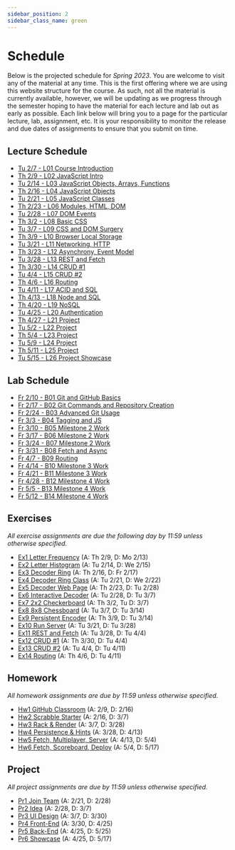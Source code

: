 ```yaml
---
sidebar_position: 2
sidebar_class_name: green
---
```


# Schedule

Below is the projected schedule for *Spring 2023*. You are welcome to visit any of the material at any time. This is the first offering where we are using this website structure for the course. As such, not all the material is currently available, however, we will be updating as we progress through the semester hoping to have the material for each lecture and lab out as early as possible. Each link below will bring you to a page for the particular lecture, lab, assignment, etc. It is your responsibility to monitor the release and due dates of assignments to ensure that you submit on time.

## Lecture Schedule

- [Tu 2/7 - L01 Course Introduction](../../lectures/course-intro/)
- [Th 2/9 - L02 JavaScript Intro](../../lectures/js-intro)
- [Tu 2/14 - L03 JavaScript Objects, Arrays, Functions](../../lectures/obj-arrays-funcs)
- [Th 2/16 - L04 JavaScript Objects](../../lectures/objects)
- [Tu 2/21 - L05 JavaScript Classes](../../lectures/classes)
- [Th 2/23 - L06 Modules, HTML, DOM](../../lectures/modules-html-dom)
- [Tu 2/28 - L07 DOM Events](../../lectures/dom-events)
- [Th 3/2 - L08 Basic CSS](../../lectures/basic-css)
- [Tu 3/7 - L09 CSS and DOM Surgery](../../lectures/css-dom-surgery)
- [Th 3/9 - L10 Browser Local Storage](../../lectures/local-storage)
- [Tu 3/21 - L11 Networking, HTTP](../../lectures/network-http)
- [Th 3/23 - L12 Asynchrony, Event Model](../../lectures/async-event-model)
- [Tu 3/28 - L13 REST and Fetch](../../lectures/rest-fetch)
- [Th 3/30 - L14 CRUD #1](../../lectures/crud-1)
- [Tu 4/4 - L15 CRUD #2](../../lectures/crud-2)
- [Th 4/6 - L16 Routing](../../lectures/routing)
- [Tu 4/11 - L17 ACID and SQL](../../lectures/acid-sql)
- [Th 4/13 - L18 Node and SQL](../../lectures/node-sql)
- [Th 4/20 - L19 NoSQL](../../lectures/no-sql)
- [Tu 4/25 - L20 Authentication](../../lectures/auth)
- [Th 4/27 - L21 Project](../../lectures/project-1)
- [Tu 5/2 - L22 Project](../../lectures/project-2)
- [Th 5/4 - L23 Project](../../lectures/project-3)
- [Tu 5/9 - L24 Project](../../lectures/project-4)
- [Th 5/11 - L25 Project](../../lectures/project-5)
- [Tu 5/15 - L26 Project Showcase](../../lectures/showcase)

## Lab Schedule

- [Fr 2/10 - B01 Git and GitHub Basics](../../labs/git-basics)
- [Fr 2/17 - B02 Git Commands and Repository Creation](../../labs/git-commands)
- [Fr 2/24 - B03 Advanced Git Usage](../../labs/git-advanced)
- [Fr 3/3 - B04 Tagging and JS](../../labs/tagging-js)
- [Fr 3/10 - B05 Milestone 2 Work](../../labs/ms-2-work-1)
- [Fr 3/17 - B06 Milestone 2 Work](../../labs/ms-2-work-2)
- [Fr 3/24 - B07 Milestone 2 Work](../../labs/ms-2-work-3)
- [Fr 3/31 - B08 Fetch and Async](../../labs/fetch-async)
- [Fr 4/7 - B09 Routing](../../labs/routing)
- [Fr 4/14 - B10 Milestone 3 Work](../../labs/ms-3-work-1)
- [Fr 4/21 - B11 Milestone 3 Work](../../labs/ms-3-work-2)
- [Fr 4/28 - B12 Milestone 4 Work](../../labs/ms-4-work-1)
- [Fr 5/5 - B13 Milestone 4 Work](../../labs/ms-4-work-2)
- [Fr 5/12 - B14 Milestone 4 Work](../../labs/ms-4-work-3)

## Exercises

*All exercise assignments are due the following day by 11:59 unless otherwise specified.*

- [Ex1 Letter Frequency](../../exercises/letter-frequency) (A: Th 2/9, D: Mo 2/13)
- [Ex2 Letter Histogram](../../exercises/letter-histogram) (A: Tu 2/14, D: We 2/15)
- [Ex3 Decoder Ring](../../exercises/decoder-ring) (A: Th 2/16, D: Fr 2/17)
- [Ex4 Decoder Ring Class](../../exercises/decoder-ring-class) (A: Tu 2/21, D: We 2/22)
- [Ex5 Decoder Web Page](../../exercises/decoder-web-page) (A: Th 2/23, D: Tu 2/28)
- [Ex6 Interactive Decoder](../../exercises/interactive-decoder) (A: Tu 2/28, D: Tu 3/7)
- [Ex7 2x2 Checkerboard](../../exercises/checkerboard) (A: Th 3/2, Tu D: 3/7)
- [Ex8 8x8 Chessboard](../../exercises/chessboard) (A: Tu 3/7, D: Tu 3/14)
- [Ex9 Persistent Encoder](../../exercises/persistent-encoder) (A: Th 3/9, D: Tu 3/14)
- [Ex10 Run Server](../../exercises/run-server) (A: Tu 3/21, D: Tu 3/28)
- [Ex11 REST and Fetch](../../exercises/rest-and-fetch) (A: Tu 3/28, D: Tu 4/4)
- [Ex12 CRUD #1](../../exercises/crud-1) (A: Th 3/30, D: Tu 4/4)
- [Ex13 CRUD #2](../../exercises/crud-2) (A: Tu 4/4, D: Tu 4/11)
- [Ex14 Routing](../../exercises/routing) (A: Th 4/6, D: Tu 4/11)

## Homework

*All homework assignments are due by 11:59 unless otherwise specified.*

- [Hw1 GitHub Classroom](../../homework/github-classroom) (A: 2/9, D: 2/16)
- [Hw2 Scrabble Starter](../../homework/scrabble-starter) (A: 2/16, D: 3/7)
- [Hw3 Rack & Render](../../homework/rack-and-render) (A: 3/7, D: 3/28)
- [Hw4 Persistence & Hints](../../homework/persistence-and-hints) (A: 3/28, D: 4/13)
- [Hw5 Fetch, Multiplayer, Server](../../homework/fetch-multi-server) (A: 4/13, D: 5/4)
- [Hw6 Fetch, Scoreboard, Deploy](../../homework/fetch-scoreboard-deploy) (A: 5/4, D: 5/17)

## Project

*All project assignments are due by 11:59 unless otherwise specified.*

- [Pr1 Join Team](../../project/join-team) (A: 2/21, D: 2/28)
- [Pr2 Idea](../../project/idea) (A: 2/28, D: 3/7)
- [Pr3 UI Design](../../project/ui-design) (A: 3/7, D: 3/30)
- [Pr4 Front-End](../../project/front-end) (A: 3/30, D: 4/25)
- [Pr5 Back-End](../../project/back-end) (A: 4/25, D: 5/25)
- [Pr6 Showcase](../../project/showcase) (A: 4/25, D: 5/17)
